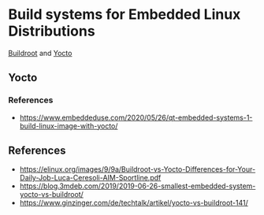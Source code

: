 
# Build systems for Embedded Linux Distributions

[Buildroot](https://buildroot.org) and [Yocto](https://www.yoctoproject.org/)

## Yocto

### References

- https://www.embeddeduse.com/2020/05/26/qt-embedded-systems-1-build-linux-image-with-yocto/

## References

- https://elinux.org/images/9/9a/Buildroot-vs-Yocto-Differences-for-Your-Daily-Job-Luca-Ceresoli-AIM-Sportline.pdf
- https://blog.3mdeb.com/2019/2019-06-26-smallest-embedded-system-yocto-vs-buildroot/
- https://www.ginzinger.com/de/techtalk/artikel/yocto-vs-buildroot-141/
